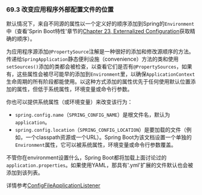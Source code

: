 
### 69.3 改变应用程序外部配置文件的位置

默认情况下，来自不同源的属性以一个定义好的顺序添加到Spring的`Environment`中（查看'Sprin Boot特性'章节的[Chapter 23, Externalized Configuration](http://docs.spring.io/spring-boot/docs/current-SNAPSHOT/reference/htmlsingle/#boot-features-external-config)获取精确的顺序）。

为应用程序源添加`@PropertySource`注解是一种很好的添加和修改源顺序的方法。传递给`SpringApplication`静态便利设施（convenience）方法的类和使用`setSources()`添加的类都会被检查，以查看它们是否有`@PropertySources`，如果有，这些属性会被尽可能早的添加到`Environment`里，以确保`ApplicationContext`生命周期的所有阶段都能使用。以这种方式添加的属性优先于任何使用默认位置添加的属性，但低于系统属性，环境变量或命令行参数。

你也可以提供系统属性（或环境变量）来改变该行为：

* `spring.config.name`（`SPRING_CONFIG_NAME`）是根文件名，默认为`application`。
* `spring.config.location`（`SPRING_CONFIG_LOCATION`）是要加载的文件（例如，一个classpath资源或一个URL）。Spring Boot为该文档设置一个单独的`Environment`属性，它可以被系统属性，环境变量或命令行参数覆盖。

不管你在environment设置什么，Spring Boot都将加载上面讨论过的`application.properties`。如果使用YAML，那具有'.yml'扩展的文件默认也会被添加到该列表。

详情参考[ConfigFileApplicationListener](http://github.com/spring-projects/spring-boot/tree/master/spring-boot/src/main/java/org/springframework/boot/context/config/ConfigFileApplicationListener.java)
